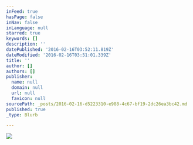 ```yaml
---
inFeed: true
hasPage: false
inNav: false
inLanguage: null
starred: true
keywords: []
description: ''
datePublished: '2016-02-16T03:52:11.819Z'
dateModified: '2016-02-16T03:51:01.339Z'
title: ''
author: []
authors: []
publisher:
  name: null
  domain: null
  url: null
  favicon: null
sourcePath: _posts/2016-02-16-d5223310-e988-4c67-bf19-2dc26ea3bc42.md
published: true
_type: Blurb

---
```

![](https://the-grid-user-content.s3-us-west-2.amazonaws.com/9581a396-c506-48d8-9688-57793d977918.jpg)